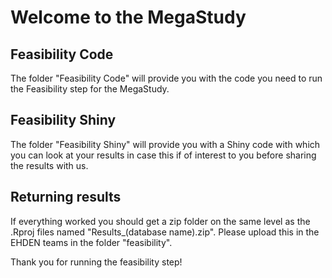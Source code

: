 # Welcome to the MegaStudy

## Feasibility Code

The folder "Feasibility Code" will provide you with the code you need to run the Feasibility step for the MegaStudy.


## Feasibility Shiny

The folder "Feasibility Shiny" will provide you with a Shiny code with which you can look at your results in case this if of interest to you before sharing the results with us.


## Returning results

If everything worked you should get a zip folder on the same level as the .Rproj files named "Results_(database name).zip".
Please upload this in the EHDEN teams in the folder "feasibility".

Thank you for running the feasibility step!